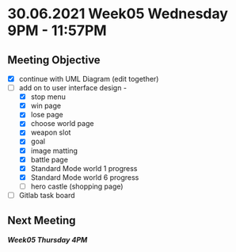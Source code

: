 # 30.06.2021 Week05 Wednesday 9PM - 11:57PM

## Meeting Objective
- [x] continue with UML Diagram (edit together)
- [ ] add on to user interface design - 
  - [x] stop menu
  - [x] win page
  - [x] lose page
  - [x] choose world page
  - [x] weapon slot
  - [x] goal
  - [x] image matting
  - [x] battle page
  - [x] Standard Mode world 1 progress
  - [x] Standard Mode world 6 progress
  - [ ] hero castle (shopping page)
- [ ] Gitlab task board

## Next Meeting
***Week05 Thursday 4PM***